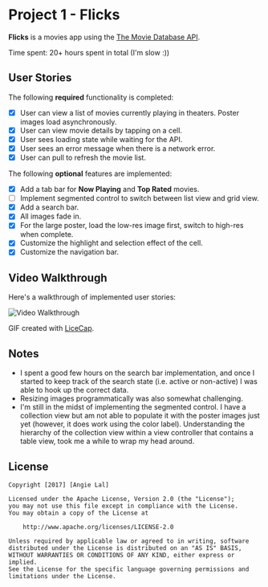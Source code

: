 # Project 1 - Flicks
**Flicks** is a movies app using the [The Movie Database API](http://docs.themoviedb.apiary.io/#).

Time spent: 20+ hours spent in total (I'm slow :))

## User Stories

The following **required** functionality is completed:

- [x] User can view a list of movies currently playing in theaters. Poster images load asynchronously.
- [x] User can view movie details by tapping on a cell.
- [x] User sees loading state while waiting for the API.
- [x] User sees an error message when there is a network error.
- [x] User can pull to refresh the movie list.

The following **optional** features are implemented:

- [x] Add a tab bar for **Now Playing** and **Top Rated** movies.
- [ ] Implement segmented control to switch between list view and grid view.
- [x] Add a search bar.
- [x] All images fade in.
- [x] For the large poster, load the low-res image first, switch to high-res when complete.
- [x] Customize the highlight and selection effect of the cell.
- [x] Customize the navigation bar.

## Video Walkthrough

Here's a walkthrough of implemented user stories:

<img src='http://i.imgur.com/link/to/your/gif/file.gif' title='Video Walkthrough' width='' alt='Video Walkthrough' />

GIF created with [LiceCap](http://www.cockos.com/licecap/).

## Notes
- I spent a good few hours on the search bar implementation, and once I started to keep track of the search state (i.e. active or non-active) I was able to hook up the correct data. 
- Resizing images programmatically was also somewhat challenging. 
- I'm still in the midst of implementing the segmented control. I have a collection view but am not able to populate it with the poster images just yet (however, it does work using the color label). Understanding the hierarchy of the collection view within a view controller that contains a table view, took me a while to wrap my head around.

## License

    Copyright [2017] [Angie Lal]

    Licensed under the Apache License, Version 2.0 (the "License");
    you may not use this file except in compliance with the License.
    You may obtain a copy of the License at

        http://www.apache.org/licenses/LICENSE-2.0

    Unless required by applicable law or agreed to in writing, software
    distributed under the License is distributed on an "AS IS" BASIS,
    WITHOUT WARRANTIES OR CONDITIONS OF ANY KIND, either express or implied.
    See the License for the specific language governing permissions and
    limitations under the License.
